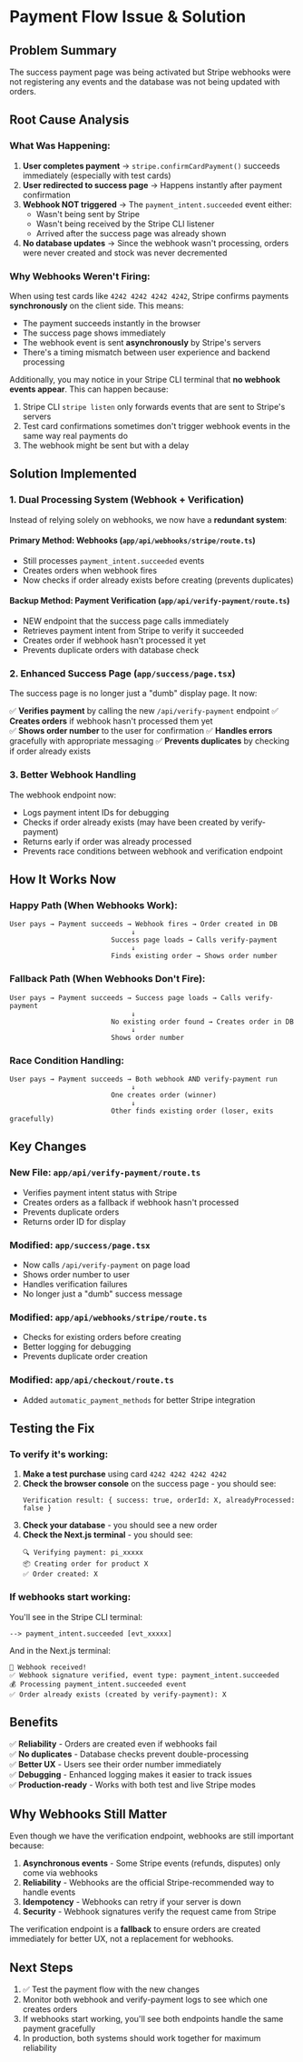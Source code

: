 # Payment Flow Issue & Solution

## Problem Summary

The success payment page was being activated but Stripe webhooks were not registering any events and the database was not being updated with orders.

## Root Cause Analysis

### What Was Happening:

1. **User completes payment** → `stripe.confirmCardPayment()` succeeds immediately (especially with test cards)
2. **User redirected to success page** → Happens instantly after payment confirmation
3. **Webhook NOT triggered** → The `payment_intent.succeeded` event either:
   - Wasn't being sent by Stripe
   - Wasn't being received by the Stripe CLI listener
   - Arrived after the success page was already shown
4. **No database updates** → Since the webhook wasn't processing, orders were never created and stock was never decremented

### Why Webhooks Weren't Firing:

When using test cards like `4242 4242 4242 4242`, Stripe confirms payments **synchronously** on the client side. This means:

- The payment succeeds instantly in the browser
- The success page shows immediately
- The webhook event is sent **asynchronously** by Stripe's servers
- There's a timing mismatch between user experience and backend processing

Additionally, you may notice in your Stripe CLI terminal that **no webhook events appear**. This can happen because:

1. Stripe CLI `stripe listen` only forwards events that are sent to Stripe's servers
2. Test card confirmations sometimes don't trigger webhook events in the same way real payments do
3. The webhook might be sent but with a delay

## Solution Implemented

### 1. **Dual Processing System** (Webhook + Verification)

Instead of relying solely on webhooks, we now have a **redundant system**:

#### **Primary Method: Webhooks** (`app/api/webhooks/stripe/route.ts`)
- Still processes `payment_intent.succeeded` events
- Creates orders when webhook fires
- Now checks if order already exists before creating (prevents duplicates)

#### **Backup Method: Payment Verification** (`app/api/verify-payment/route.ts`)
- NEW endpoint that the success page calls immediately
- Retrieves payment intent from Stripe to verify it succeeded
- Creates order if webhook hasn't processed it yet
- Prevents duplicate orders with database check

### 2. **Enhanced Success Page** (`app/success/page.tsx`)

The success page is no longer just a "dumb" display page. It now:

✅ **Verifies payment** by calling the new `/api/verify-payment` endpoint
✅ **Creates orders** if webhook hasn't processed them yet  
✅ **Shows order number** to the user for confirmation
✅ **Handles errors** gracefully with appropriate messaging
✅ **Prevents duplicates** by checking if order already exists

### 3. **Better Webhook Handling**

The webhook endpoint now:
- Logs payment intent IDs for debugging
- Checks if order already exists (may have been created by verify-payment)
- Returns early if order was already processed
- Prevents race conditions between webhook and verification endpoint

## How It Works Now

### Happy Path (When Webhooks Work):

```
User pays → Payment succeeds → Webhook fires → Order created in DB
                              ↓
                         Success page loads → Calls verify-payment
                              ↓
                         Finds existing order → Shows order number
```

### Fallback Path (When Webhooks Don't Fire):

```
User pays → Payment succeeds → Success page loads → Calls verify-payment
                              ↓
                         No existing order found → Creates order in DB
                              ↓
                         Shows order number
```

### Race Condition Handling:

```
User pays → Payment succeeds → Both webhook AND verify-payment run
                              ↓
                         One creates order (winner)
                              ↓
                         Other finds existing order (loser, exits gracefully)
```

## Key Changes

### New File: `app/api/verify-payment/route.ts`
- Verifies payment intent status with Stripe
- Creates orders as a fallback if webhook hasn't processed
- Prevents duplicate orders
- Returns order ID for display

### Modified: `app/success/page.tsx`
- Now calls `/api/verify-payment` on page load
- Shows order number to user
- Handles verification failures
- No longer just a "dumb" success message

### Modified: `app/api/webhooks/stripe/route.ts`
- Checks for existing orders before creating
- Better logging for debugging
- Prevents duplicate order creation

### Modified: `app/api/checkout/route.ts`
- Added `automatic_payment_methods` for better Stripe integration

## Testing the Fix

### To verify it's working:

1. **Make a test purchase** using card `4242 4242 4242 4242`
2. **Check the browser console** on the success page - you should see:
   ```
   Verification result: { success: true, orderId: X, alreadyProcessed: false }
   ```
3. **Check your database** - you should see a new order
4. **Check the Next.js terminal** - you should see:
   ```
   🔍 Verifying payment: pi_xxxxx
   📦 Creating order for product X
   ✅ Order created: X
   ```

### If webhooks start working:

You'll see in the Stripe CLI terminal:
```
--> payment_intent.succeeded [evt_xxxxx]
```

And in the Next.js terminal:
```
🎯 Webhook received!
✅ Webhook signature verified, event type: payment_intent.succeeded
💰 Processing payment_intent.succeeded event
✅ Order already exists (created by verify-payment): X
```

## Benefits

✅ **Reliability** - Orders are created even if webhooks fail  
✅ **No duplicates** - Database checks prevent double-processing  
✅ **Better UX** - Users see their order number immediately  
✅ **Debugging** - Enhanced logging makes it easier to track issues  
✅ **Production-ready** - Works with both test and live Stripe modes  

## Why Webhooks Still Matter

Even though we have the verification endpoint, webhooks are still important because:

1. **Asynchronous events** - Some Stripe events (refunds, disputes) only come via webhooks
2. **Reliability** - Webhooks are the official Stripe-recommended way to handle events
3. **Idempotency** - Webhooks can retry if your server is down
4. **Security** - Webhook signatures verify the request came from Stripe

The verification endpoint is a **fallback** to ensure orders are created immediately for better UX, not a replacement for webhooks.

## Next Steps

1. ✅ Test the payment flow with the new changes
2. Monitor both webhook and verify-payment logs to see which one creates orders
3. If webhooks start working, you'll see both endpoints handle the same payment gracefully
4. In production, both systems should work together for maximum reliability

